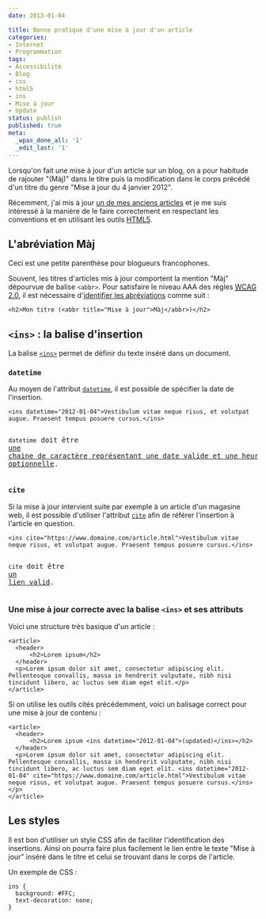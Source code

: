 ```yaml
---
date: 2013-01-04

title: Bonne pratique d'une mise à jour d'un article
categories:
- Internet
- Programmation
tags:
- Accessibilité
- Blog
- css
- html5
- ins
- Mise à jour
- Update
status: publish
published: true
meta:
  _wpas_done_all: '1'
  _edit_last: '1'
---
```

Lorsqu'on fait une mise à jour d'un article sur un blog, on a pour habitude de rajouter "(Màj)" dans le titre puis la modification dans le corps précédé d'un titre du genre "Mise à jour du 4 janvier 2012".

Récemment, j'ai mis à jour <a title="Afficher les fichiers cachés dans le Finder (mise à jour)" href="https://www.alienlebarge.ch/2012/12/26/afficher-les-fichiers-caches-dans-le-finder/">un de mes anciens articles</a> et je me suis intéressé à la manière de le faire correctement en respectant les conventions et en utilisant les outils <a title="https://www.w3.org/TR/2012/CR-html5-20121217/" href="https://www.w3.org/TR/2012/CR-html5-20121217/">HTML5</a>. <!--more-->
<h2>L'abréviation Màj</h2>
Ceci est une petite parenthèse pour blogueurs francophones.

Souvent, les titres d'articles mis à jour comportent la mention "Màj" dépourvue de balise <code>&lt;abbr&gt;</code>. Pour satisfaire le niveau AAA des règles <a title="https://www.w3.org/Translations/WCAG20-fr/" href="https://www.w3.org/Translations/WCAG20-fr/"><abbr title="Web Content Accessibility Guidelines">WCAG</abbr> 2.0</a>, il est nécessaire d'<a title="https://www.w3.org/Translations/WCAG20-fr/#meaning" href="https://www.w3.org/Translations/WCAG20-fr/#meaning">identifier les abréviations</a> comme suit :
<pre><code>&lt;h2&gt;Mon titre (&lt;abbr title="Mise à jour"&gt;Màj&lt;/abbr&gt;)&lt;/h2&gt;
</code></pre>
<h2><code>&lt;ins&gt;</code> : la balise d'insertion</h2>
La balise <a title="https://www.w3.org/TR/2012/CR-html5-20121217/edits.html#the-ins-element" href="https://www.w3.org/TR/2012/CR-html5-20121217/edits.html#the-ins-element"><code>&lt;ins&gt;</code></a> permet de définir du texte inséré dans un document.
<h3><code>datetime</code></h3>
Au moyen de l'attribut <a title="https://www.w3.org/TR/2012/CR-html5-20121217/edits.html#attr-mod-datetime" href="https://www.w3.org/TR/2012/CR-html5-20121217/edits.html#attr-mod-datetime"><code>datetime</code></a>, il est possible de spécifier la date de l'insertion.
<pre><code>&lt;ins datetime="2012-01-04"&gt;Vestibulum vitae neque risus, et volutpat augue. Praesent tempus posuere cursus.&lt;/ins&gt;

</code><code>datetime</code> doit être <a title="https://www.w3.org/TR/2012/CR-html5-20121217/infrastructure.html#valid-date-string-with-optional-time" href="https://www.w3.org/TR/2012/CR-html5-20121217/infrastructure.html#valid-date-string-with-optional-time">une chaine de caractère représentant une date valide et une heure optionnelle</a>.</pre>
<h3><code>cite</code></h3>
Si la mise à jour intervient suite par exemple à un article d'un magasine web, il est possible d'utiliser l'attribut <a title="https://www.w3.org/TR/2012/CR-html5-20121217/edits.html#attr-mod-cite" href="https://www.w3.org/TR/2012/CR-html5-20121217/edits.html#attr-mod-cite"><code>cite</code></a> afin de référer l'insertion à l'article en question.
<pre><code>&lt;ins cite="https://www.domaine.com/article.html"&gt;Vestibulum vitae neque risus, et volutpat augue. Praesent tempus posuere cursus.&lt;/ins&gt;

</code><code>cite</code> doit être <a title="https://www.w3.org/TR/2012/CR-html5-20121217/infrastructure.html#valid-url-potentially-surrounded-by-spaces" href="https://www.w3.org/TR/2012/CR-html5-20121217/infrastructure.html#valid-url-potentially-surrounded-by-spaces">un lien valid</a>.</pre>
<h3>Une mise à jour correcte avec la balise <code>&lt;ins&gt;</code> et ses attributs</h3>
Voici une structure très basique d'un article :
<pre><code>&lt;article&gt;</code>
<code>	&lt;header&gt;</code>
<code>		&lt;h2&gt;Lorem ipsum&lt;/h2&gt;</code>
<code>	&lt;/header&gt;</code>
<code>	&lt;p&gt;Lorem ipsum dolor sit amet, consectetur adipiscing elit. Pellentesque convallis, massa in hendrerit vulputate, nibh nisi tincidunt libero, ac luctus sem diam eget elit.&lt;/p&gt;</code>
<code>&lt;/article&gt;
</code></pre>
Si on utilise les outils cités précédemment, voici un balisage correct pour une mise à jour de contenu :
<pre><code>&lt;article&gt;</code>
<code>	&lt;header&gt;</code>
<code>		&lt;h2&gt;Lorem ipsum &lt;ins datetime="2012-01-04"&gt;(updated)&lt;/ins&gt;&lt;/h2&gt;</code>
<code>	&lt;/header&gt;</code>
<code>	&lt;p&gt;Lorem ipsum dolor sit amet, consectetur adipiscing elit. Pellentesque convallis, massa in hendrerit vulputate, nibh nisi tincidunt libero, ac luctus sem diam eget elit. &lt;ins datetime="2012-01-04" cite="https://www.domaine.com/article.html"&gt;Vestibulum vitae neque risus, et volutpat augue. Praesent tempus posuere cursus.&lt;/ins&gt;&lt;/p&gt;</code>
<code>&lt;/article&gt;
</code></pre>
<h2>Les styles</h2>
Il est bon d'utiliser un style CSS afin de faciliter l'identification des insertions. Ainsi on pourra faire plus facilement le lien entre le texte "Mise à jour" inséré dans le titre et celui se trouvant dans le corps de l'article.

Un exemple de CSS :
<pre><code>ins {</code>
<code>	background: #FFC;</code>
<code>	text-decoration: none;</code>
<code>}</code></pre>
